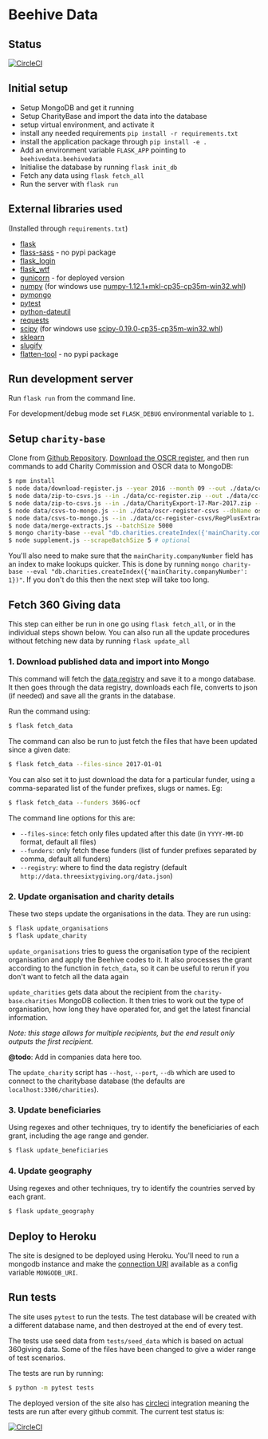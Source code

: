 Beehive Data
============

Status
------

[![CircleCI](https://circleci.com/gh/TechforgoodCAST/beehive-data-etl.svg?style=svg&circle-token=375a079d309e74528c5e5600d3646bc20c881f50)](https://circleci.com/gh/TechforgoodCAST/beehive-data-etl)

Initial setup
-------------

- Setup MongoDB and get it running
- Setup CharityBase and import the data into the database
- setup virtual environment, and activate it
- install any needed requirements `pip install -r requirements.txt`
- install the application package through `pip install -e .`
- Add an environment variable `FLASK_APP` pointing to `beehivedata.beehivedata`
- Initialise the database by running `flask init_db`
- Fetch any data using `flask fetch_all`
- Run the server with `flask run`

External libraries used
-----------------------

(Installed through `requirements.txt`)

- [flask](http://flask.pocoo.org/)
- [flass-sass](https://github.com/imiric/flask-sass) - no pypi package
- [flask_login](https://flask-login.readthedocs.io/en/latest/)
- [flask_wtf](https://flask-wtf.readthedocs.io/en/stable/)
- [gunicorn](http://gunicorn.org/) - for deployed version
- [numpy](http://www.numpy.org/) (for windows use [numpy-1.12.1+mkl-cp35-cp35m-win32.whl](http://www.lfd.uci.edu/~gohlke/pythonlibs/#numpy))
- [pymongo](https://api.mongodb.com/python/current/)
- [pytest](https://docs.pytest.org/en/latest/)
- [python-dateutil](https://dateutil.readthedocs.io/en/stable/)
- [requests](http://docs.python-requests.org/en/master/)
- [scipy](https://www.scipy.org/) (for windows use [scipy-0.19.0-cp35-cp35m-win32.whl](http://www.lfd.uci.edu/~gohlke/pythonlibs/#scipy))
- [sklearn](http://scikit-learn.org/stable/)
- [slugify](https://github.com/un33k/python-slugify)
- [flatten-tool](https://github.com/OpenDataServices/flatten-tool) - no pypi package

Run development server
----------------------

Run `flask run` from the command line.

For development/debug mode set `FLASK_DEBUG` environmental variable to `1`.

Setup `charity-base`
--------------------

Clone from [Github Repository](https://github.com/tithebarn/charity-base).
[Download the OSCR register](http://www.oscr.org.uk/charities/search-scottish-charity-register/charity-register-download),
and then run commands to add Charity Commission and OSCR data to MongoDB:

```bash
$ npm install
$ node data/download-register.js --year 2016 --month 09 --out ./data/cc-register.zip
$ node data/zip-to-csvs.js --in ./data/cc-register.zip --out ./data/cc-register-csvs --type cc
$ node data/zip-to-csvs.js --in ./data/CharityExport-17-Mar-2017.zip --out ./data/oscr-register-csvs --type oscr
$ node data/csvs-to-mongo.js --in ./data/oscr-register-csvs --dbName oscr-register --type oscr
$ node data/csvs-to-mongo.js --in ./data/cc-register-csvs/RegPlusExtract_March_2017 --dbName cc-register --type cc
$ node data/merge-extracts.js --batchSize 5000
$ mongo charity-base --eval "db.charities.createIndex({'mainCharity.companyNumber': 1})" # create index on companyNumber
$ node supplement.js --scrapeBatchSize 5 # optional
```

You'll also need to make sure that the `mainCharity.companyNumber` field has an
index to make lookups quicker. This is done by running `mongo charity-base --eval "db.charities.createIndex({'mainCharity.companyNumber': 1})"`.
If you don't do this then the next step will take too long.


Fetch 360 Giving data
---------------------

This step can either be run in one go using `flask fetch_all`, or in the individual
steps shown below. You can also run all the update procedures without fetching
new data by running `flask update_all`

### 1. Download published data and import into Mongo

This command will fetch the [data registry](http://data.threesixtygiving.org/data.json)
and save it to a mongo database. It then goes through the data registry,
downloads each file, converts to json (if needed) and save all the grants in
the database.

Run the command using:

```bash
$ flask fetch_data
```

The command can also be run to just fetch the files that have been updated since
a given date:

```bash
$ flask fetch_data --files-since 2017-01-01
```

You can also set it to just download the data for a particular funder, using a
comma-separated list of the funder prefixes, slugs or names. Eg:

```bash
$ flask fetch_data --funders 360G-ocf
```

The command line options for this are:

- `--files-since`: fetch only files updated after this date (in `YYYY-MM-DD` format, default all files)
- `--funders`: only fetch these funders (list of funder prefixes separated by comma, default all funders)
- `--registry`: where to find the data registry (default `http://data.threesixtygiving.org/data.json`)

### 2. Update organisation and charity details

These two steps update the organisations in the data. They are run using:

```bash
$ flask update_organisations
$ flask update_charity
```

`update_organisations` tries to guess the organisation type of the recipient
organisation and apply the Beehive codes to it. It also processes the grant
according to the function in `fetch_data`, so it can be useful to rerun if
you don't want to fetch all the data again

`update_charities` gets data about the recipient from the `charity-base`.`charities`
MongoDB collection. It then tries to work out the type of organisation, how long
they have operated for, and get the latest financial information.

_Note: this stage allows for multiple recipients, but the end result only
outputs the first recipient._

**@todo**: Add in companies data here too.

The `update_charity` script has `--host`, `--port`, `--db` which are used
to connect to the charitybase database (the defaults are `localhost:3306/charities`).

### 3. Update beneficiaries

Using regexes and other techniques, try to identify the beneficiaries of each
grant, including the age range and gender.

```bash
$ flask update_beneficiaries
```

### 4. Update geography

Using regexes and other techniques, try to identify the countries served by
each grant.

```bash
$ flask update_geography
```

Deploy to Heroku
----------------

The site is designed to be deployed using Heroku. You'll need to run a mongodb
instance and make the [connection URI](https://docs.mongodb.com/manual/reference/connection-string/)
available as a config variable `MONGODB_URI`.


Run tests
---------

The site uses `pytest` to run the tests. The test database will be created with
a different database name, and then destroyed at the end of every test.

The tests use seed data from `tests/seed_data` which is based on actual 360giving
data. Some of the files have been changed to give a wider range of test scenarios.

The tests are run by running:

```bash
$ python -m pytest tests
```

The deployed version of the site also has [circleci](https://circleci.com/) integration meaning the tests are run after every github commit. The current test status is:

[![CircleCI](https://circleci.com/gh/TechforgoodCAST/beehive-data-etl.svg?style=svg&circle-token=375a079d309e74528c5e5600d3646bc20c881f50)](https://circleci.com/gh/TechforgoodCAST/beehive-data-etl)
